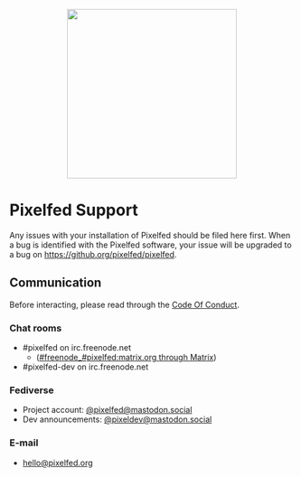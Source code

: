 <p align="center"><img src="https://pixelfed.nyc3.cdn.digitaloceanspaces.com/logos/pixelfed-full-color.svg" width="300px"></p>

# Pixelfed Support
Any issues with your installation of Pixelfed should be filed here first. When a bug is identified with the Pixelfed software, your issue will be upgraded to a bug on https://github.org/pixelfed/pixelfed. 

## Communication

Before interacting, please read through the [Code Of Conduct](CODE_OF_CONDUCT.md).

### Chat rooms
- #pixelfed on irc.freenode.net
  - ([#freenode_#pixelfed:matrix.org through Matrix](https://matrix.to/#/#freenode_#pixelfed:matrix.org))
- #pixelfed-dev on irc.freenode.net

### Fediverse
- Project account: [@pixelfed@mastodon.social](https://mastodon.social/@pixelfed)
- Dev announcements: [@pixeldev@mastodon.social](https://mastodon.social/@pixeldev)

### E-mail
- [hello@pixelfed.org](mailto:hello@pixelfed.org)
